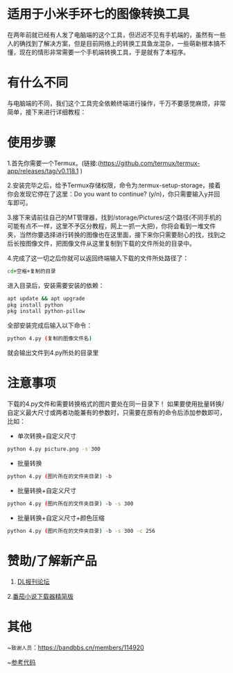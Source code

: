 # 适用于小米手环七的图像转换工具
在两年前就已经有人发了电脑端的这个工具，但迟迟不见有手机端的，虽然有一些人的确找到了解决方案，但是目前网络上的转换工具鱼龙混杂，一些萌新根本搞不懂，现在的情形非常需要一个手机端转换工具，于是就有了本程序。

# 有什么不同
与电脑端的不同，我们这个工具完全依赖终端进行操作，千万不要感觉麻烦，非常简单，接下来进行详细教程：

# 使用步骤
1.首先你需要一个Termux。(链接:(https://github.com/termux/termux-app/releases/tag/v0.118.1 )

2.安装完毕之后，给予Termux存储权限，命令为:termux-setup-storage，接着你会发现它停在了这里：Do you want to continue? (y/n)，你只需要输入y并回车即可。

3.接下来请前往自己的MT管理器，找到/storage/Pictures/这个路径(不同手机的可能有点不一样，这里不予区分教程，网上一抓一大把)，你将会看到一堆文件夹，当然你要选择进行转换的图像也在这里面，接下来你只需要耐心的找，找到之后长按图像文件，把图像文件从这里复制到下载的文件所处的目录中。

4.完成了这一切之后你就可以返回终端输入下载的文件所处路径了：
```bash
cd+空格+复制的目录
```
进入目录后，安装需要安装的依赖：
```bash
apt update && apt upgrade
pkg install python
pkg install python-pillow
```
全部安装完成后输入以下命令：
```bash
python 4.py (复制的图像文件名)
```

就会输出文件到4.py所处的目录里

# 注意事项
下载的4.py文件和需要转换格式的图片要处在同一目录下！
如果要使用批量转换/自定义最大尺寸或两者功能兼有的参数时，只需要在原有的命令后添加参数即可，比如：
- 单次转换+自定义尺寸
```bash
python 4.py picture.png -s 300
```
- 批量转换
```bash
python 4.py (图片所在的文件夹目录) -b
```
- 批量转换+自定义尺寸
```bash
python 4.py (图片所在的文件夹目录) -b -s 300
```
- 批量转换+自定义尺寸+颜色压缩
```bash
python 4.py (图片所在的文件夹目录) -b -s 300 -c 256
```

# 赞助/了解新产品
1. [DL报刊论坛](https://afdian.com/a/dlbaokanluntanos)

2.[番茄小说下载器精简版](https://github.com/Dlmily/Tomato-Novel-Downloader-Lite)

# 其他
~`致谢人员`：https://bandbbs.cn/members/114920

~[参考代码](https://github.com/p149u3/MiBand7Tools)
